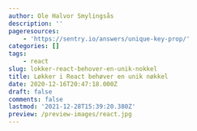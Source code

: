 ```yaml
---
author: Ole Halvor Smylingsås
description: ''
pageresources:
    - 'https://sentry.io/answers/unique-key-prop/'
categories: []
tags:
    - react
slug: lokker-react-behover-en-unik-nokkel
title: Løkker i React behøver en unik nøkkel
date: 2020-12-16T20:47:18.000Z
draft: false
comments: false
lastmod: '2021-12-28T15:39:20.380Z'
preview: /preview-images/react.jpg
---
```


<!--more-->

